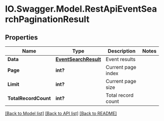 # IO.Swagger.Model.RestApiEventSearchPaginationResult
## Properties

Name | Type | Description | Notes
------------ | ------------- | ------------- | -------------
**Data** | [**EventSearchResult**](EventSearchResult.md) | Event results | 
**Page** | **int?** | Current page index | 
**Limit** | **int?** | Current page size | 
**TotalRecordCount** | **int?** | Total record count | 

[[Back to Model list]](../README.md#documentation-for-models) [[Back to API list]](../README.md#documentation-for-api-endpoints) [[Back to README]](../README.md)

